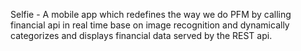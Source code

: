 Selfie - A mobile app which redefines the way we do PFM  by calling financial api in real time 
base on image recognition and dynamically categorizes and displays financial data served by the REST api.
